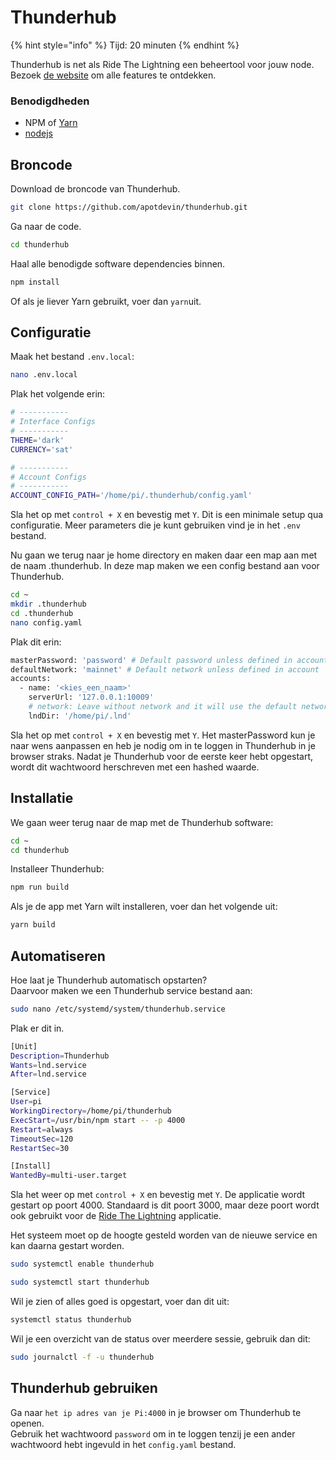 # Thunderhub

{% hint style="info" %}
Tijd: 20 minuten
{% endhint %}

Thunderhub is net als Ride The Lightning een beheertool voor jouw node. Bezoek [de website](https://www.thunderhub.io/) om alle features te ontdekken.

### Benodigdheden

-   NPM of [Yarn](https://node.bitdeal.nl/raspberry-pi/algemene-dependencies-installeren#yarn)
-   [nodejs](https://node.bitdeal.nl/raspberry-pi/algemene-dependencies-installeren#nodejs)

## Broncode

Download de broncode van Thunderhub.

```bash
git clone https://github.com/apotdevin/thunderhub.git
```

Ga naar de code.

```bash
cd thunderhub
```

Haal alle benodigde software dependencies binnen.

```bash
npm install
```

Of als je liever Yarn gebruikt, voer dan `yarn`uit.

## Configuratie

Maak het bestand `.env.local`:

```bash
nano .env.local
```

Plak het volgende erin:

```bash
# -----------
# Interface Configs
# -----------
THEME='dark'
CURRENCY='sat'

# -----------
# Account Configs
# -----------
ACCOUNT_CONFIG_PATH='/home/pi/.thunderhub/config.yaml'
```

Sla het op met `control + X` en bevestig met `Y`.
Dit is een minimale setup qua configuratie. Meer parameters die je kunt gebruiken vind je in het `.env` bestand.

Nu gaan we terug naar je home directory en maken daar een map aan met de naam .thunderhub. In deze map maken we een config bestand aan voor Thunderhub.

```bash
cd ~
mkdir .thunderhub
cd .thunderhub
nano config.yaml
```

Plak dit erin:

```bash
masterPassword: 'password' # Default password unless defined in account
defaultNetwork: 'mainnet' # Default network unless defined in account
accounts:
  - name: '<kies_een_naam>'
    serverUrl: '127.0.0.1:10009'
    # network: Leave without network and it will use the default network
    lndDir: '/home/pi/.lnd'
```

Sla het op met `control + X` en bevestig met `Y`.
Het masterPassword kun je naar wens aanpassen en heb je nodig om in te loggen in Thunderhub in je browser straks.
Nadat je Thunderhub voor de eerste keer hebt opgestart, wordt dit wachtwoord herschreven met een hashed waarde.

## Installatie

We gaan weer terug naar de map met de Thunderhub software:

```bash
cd ~
cd thunderhub
```

Installeer Thunderhub:

```bash
npm run build
```

Als je de app met Yarn wilt installeren, voer dan het volgende uit:

```bash
yarn build
```

## Automatiseren

Hoe laat je Thunderhub automatisch opstarten?  
Daarvoor maken we een Thunderhub service bestand aan:

```bash
sudo nano /etc/systemd/system/thunderhub.service
```

Plak er dit in.

```bash
[Unit]
Description=Thunderhub
Wants=lnd.service
After=lnd.service

[Service]
User=pi
WorkingDirectory=/home/pi/thunderhub
ExecStart=/usr/bin/npm start -- -p 4000
Restart=always
TimeoutSec=120
RestartSec=30

[Install]
WantedBy=multi-user.target
```

Sla het weer op met `control + X` en bevestig met `Y`.
De applicatie wordt gestart op poort 4000.
Standaard is dit poort 3000, maar deze poort wordt ook gebruikt voor de [Ride The Lightning](ride-the-lightning.md) applicatie.

Het systeem moet op de hoogte gesteld worden van de nieuwe service en kan daarna gestart worden.

```bash
sudo systemctl enable thunderhub
```

```bash
sudo systemctl start thunderhub
```

Wil je zien of alles goed is opgestart, voer dan dit uit:

```bash
systemctl status thunderhub
```

Wil je een overzicht van de status over meerdere sessie, gebruik dan dit:

```bash
sudo journalctl -f -u thunderhub
```

## Thunderhub gebruiken

Ga naar `het ip adres van je Pi:4000` in je browser om Thunderhub te openen.  
Gebruik het wachtwoord `password` om in te loggen tenzij je een ander wachtwoord hebt ingevuld in het `config.yaml` bestand.
